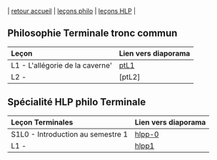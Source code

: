| [retour accueil](https://rollauda.github.io) | [leçons philo](https://rollauda.github.io/pt2023) | [leçons HLP](https://rollauda.github.io/hlp) |

## Philosophie Terminale tronc commun

| Leçon          | Lien vers diaporama | 
| :------------------- | :-------------------------- | 
| L1 - L'allégorie de la caverne'   |[ptL1](/diapos/pt/philoL1.html) |
| L2 -    | [ptL2] |

## Spécialité HLP philo Terminale

Leçon  Terminales | Lien vers diaporama | 
| :---------- | :---------------- |  
| S1L0 - Introduction au semestre 1 | [hlpp-0](/diapos/hlpt/hlpp-0.md) | L0 - Introduction  | [hlpt0] |
| L1 - | [hlpp1]() | L1   | [hlpt1]  | 

